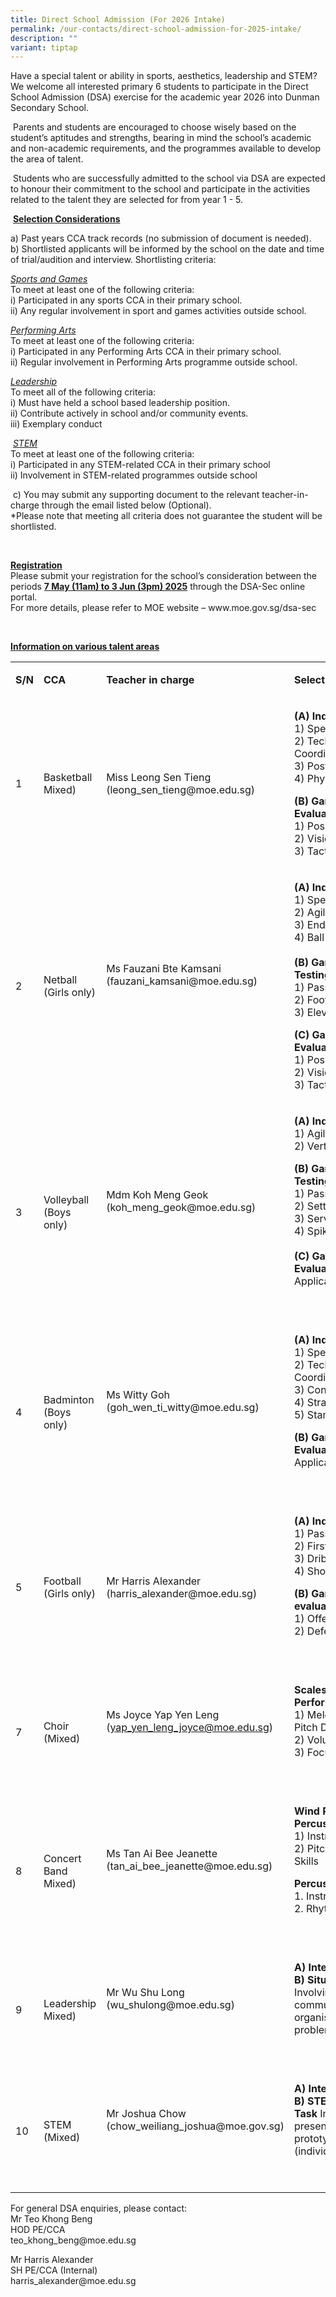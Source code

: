 ```yaml
---
title: Direct School Admission (For 2026 Intake)
permalink: /our-contacts/direct-school-admission-for-2025-intake/
description: ""
variant: tiptap
---
```

<p>Have a special talent or ability in sports, aesthetics, leadership and
STEM? We welcome all interested primary 6 students to participate in the
Direct School Admission (DSA) exercise for the academic year 2026 into
Dunman Secondary School.</p>
<p>&nbsp;Parents and students are encouraged to choose wisely based on the
student’s aptitudes and strengths, bearing in mind the school’s academic
and non-academic requirements, and the programmes available to develop
the area of talent.</p>
<p>&nbsp;Students who are successfully admitted to the school via DSA are
expected to honour their commitment to the school and participate in the
activities related to the talent they are selected for from year 1 - 5.</p>
<p>&nbsp;<strong><u>Selection Considerations</u></strong>
</p>
<p>a) Past years CCA track records (no submission of document is needed).
<br>b) Shortlisted applicants will be informed by the school on the date and
time of trial/audition and interview. Shortlisting criteria:&nbsp;&nbsp;&nbsp;&nbsp;&nbsp;&nbsp;&nbsp;&nbsp;</p>
<p><em><u>Sports and Games</u></em>
<br>To meet at least one of the following criteria:
<br>i) Participated in any sports CCA in their primary school.
<br>ii) Any regular involvement in sport and games activities outside school.</p>
<p><em><u>Performing Arts</u></em>
<br>To meet at least one of the following criteria:
<br>i) Participated in any Performing Arts CCA in their primary school.
<br>ii) Regular involvement in Performing Arts programme outside school.</p>
<p><em><u>Leadership</u></em>
<br>To meet all of the following criteria:
<br>i) Must have held a school based leadership position.
<br>ii) Contribute actively in school and/or community events.
<br>iii) Exemplary conduct</p>
<p>&nbsp;<em><u>STEM</u></em>
<br>To meet at least one of the following criteria:
<br>i) Participated in any STEM-related CCA in their primary school
<br>ii) Involvement in STEM-related programmes outside school</p>
<p>&nbsp;c) You may submit any supporting document to the relevant teacher-in-charge
through the email listed below (Optional).
<br>*Please note that meeting all criteria does not guarantee the student
will be shortlisted.</p>
<p>&nbsp;</p>
<p><strong><u>Registration</u></strong>
<br>Please submit your registration for the school’s consideration between
the periods <strong><u>7 May (11am) to 3 Jun (3pm) 2025</u></strong> through
the DSA-Sec online portal.
<br>For more details, please refer to MOE website – <a rel="noopener noreferrer nofollow" target="_blank">www.moe.gov.sg/dsa-sec</a>
</p>
<p>&nbsp;</p>
<p><strong><u>Information on various talent areas</u>&nbsp;</strong>
</p>
<table style="minWidth: 100px">
<colgroup>
<col>
<col>
<col>
<col>
</colgroup>
<tbody>
<tr>
<td rowspan="1" colspan="1">
<p><strong>S/N</strong>
</p>
</td>
<td rowspan="1" colspan="1">
<p><strong>CCA</strong>
</p>
</td>
<td rowspan="1" colspan="1">
<p><strong>Teacher in charge</strong>
</p>
</td>
<td rowspan="1" colspan="1">
<p><strong>Selection Criteria</strong>
</p>
</td>
</tr>
<tr>
<td rowspan="1" colspan="1">
<p>1</p>
</td>
<td rowspan="1" colspan="1">
<p>Basketball
<br>Mixed)</p>
</td>
<td rowspan="1" colspan="1">
<p>Miss Leong Sen Tieng
<br>(<a rel="noopener noreferrer nofollow" target="_blank">leong_sen_tieng@moe.edu.sg</a>)</p>
</td>
<td rowspan="1" colspan="1">
<p><strong>(A) Individual skills</strong>
<br>1) Speed
<br>2) Technique and Coordination
<br>3) Posture
<br>4) Physique</p>
<p><strong>(B) Game Play Evaluation</strong>
<br>1) Positioning
<br>2) Vision
<br>3) Tactical awareness</p>
</td>
</tr>
<tr>
<td rowspan="1" colspan="1">
<p>2</p>
</td>
<td rowspan="1" colspan="1">
<p>Netball
<br>(Girls only)</p>
</td>
<td rowspan="1" colspan="1">
<p>Ms Fauzani Bte Kamsani
<br>(<a rel="noopener noreferrer nofollow" target="_blank">fauzani_kamsani@moe.edu.sg</a>)</p>
<p>&nbsp;</p>
</td>
<td rowspan="1" colspan="1">
<p><strong>(A) Individual Skills</strong>
<br>1) Speed
<br>2) Agility and Balance
<br>3) Endurance
<br>4) Ball Control
<br>
<br><strong>(B) Game-Related Skills Testing</strong>
<br>1) Passing
<br>2) Footwork
<br>3) Elevation</p>
<p><strong>(C) Game Play Evaluation</strong>
<br>1) Positioning
<br>2) Vision
<br>3) Tactical awareness&nbsp;</p>
</td>
</tr>
<tr>
<td rowspan="1" colspan="1">
<p>3</p>
</td>
<td rowspan="1" colspan="1">
<p>Volleyball
<br>(Boys only)</p>
</td>
<td rowspan="1" colspan="1">
<p>Mdm Koh Meng Geok
<br>(<a rel="noopener noreferrer nofollow" target="_blank">koh_meng_geok@moe.edu.sg</a>)</p>
<p>&nbsp;</p>
</td>
<td rowspan="1" colspan="1">
<p><strong>(A) Individual Skills</strong>
<br>1) Agility
<br>2) Vertical Leap</p>
<p><strong>(B) Game Related Skills Testing</strong>
<br>1) Passing
<br>2) Setting
<br>3) Serving
<br>4) Spiking
<br>
<br><strong>(C) Game Play Evaluation</strong>
<br>Application of skills</p>
<p>&nbsp;</p>
</td>
</tr>
<tr>
<td rowspan="1" colspan="1">
<p>4</p>
</td>
<td rowspan="1" colspan="1">
<p>Badminton
<br>(Boys only)</p>
</td>
<td rowspan="1" colspan="1">
<p>Ms Witty Goh
<br>(<a rel="noopener noreferrer nofollow" target="_blank">goh_wen_ti_witty@moe.edu.sg</a>)</p>
<p>&nbsp;</p>
</td>
<td rowspan="1" colspan="1">
<p><strong>(A) Individual Skills</strong>
<br>1) Speed and Agility
<br>2) Technique and Coordination
<br>3) Control
<br>4) Strategic Play
<br>5) Stamina &amp; Power</p>
<p><strong>(B) Game Play Evaluation</strong>
<br>Application of skills</p>
<p>&nbsp;</p>
</td>
</tr>
<tr>
<td rowspan="1" colspan="1">
<p>5</p>
</td>
<td rowspan="1" colspan="1">
<p>Football
<br>(Girls only)</p>
</td>
<td rowspan="1" colspan="1">
<p>Mr Harris Alexander
<br>(<a rel="noopener noreferrer nofollow" target="_blank">harris_alexander@moe.edu.sg</a>)</p>
</td>
<td rowspan="1" colspan="1">
<p><strong>(A) Individual skills</strong>
<br>1) Passing
<br>2) First Touch
<br>3) Dribbling
<br>4) Shooting</p>
<p><strong>(B) Game-Play evaluation</strong>
<br>1) Offence Concepts
<br>2) Defence concepts</p>
<p>&nbsp;</p>
</td>
</tr>
<tr>
<td rowspan="1" colspan="1">
<p>7</p>
</td>
<td rowspan="1" colspan="1">
<p>Choir
<br>(Mixed)</p>
</td>
<td rowspan="1" colspan="1">
<p>Ms Joyce Yap Yen Leng
<br>(<a href="mailto:yap_yen_leng_joyce@moe.edusg" rel="noopener noreferrer nofollow" target="_blank">yap_yen_leng_joyce@moe.edu.sg</a>)</p>
<p>&nbsp;</p>
</td>
<td rowspan="1" colspan="1">
<p><strong>Scales and Performance of a song</strong>
<br>1) Melody, Pitch and Pitch Direction
<br>2) Volume
<br>3) Focus</p>
<p>&nbsp;</p>
</td>
</tr>
<tr>
<td rowspan="1" colspan="1">
<p>8</p>
</td>
<td rowspan="1" colspan="1">
<p>Concert Band
<br>Mixed)</p>
</td>
<td rowspan="1" colspan="1">
<p>Ms Tan Ai Bee Jeanette
<br>(<a rel="noopener noreferrer nofollow" target="_blank">tan_ai_bee_jeanette@moe.edu.sg</a>)</p>
<p>&nbsp;</p>
</td>
<td rowspan="1" colspan="1">
<p><strong>Wind Players &amp; Mallet Percussion</strong>
<br>1) Instrumental Skills
<br>2) Pitch and Rhythm Skills</p>
<p><strong>Percussion Players</strong>
<br>1. Instrumental Skills
<br>2. Rhythm Skills</p>
<p>&nbsp;</p>
</td>
</tr>
<tr>
<td rowspan="1" colspan="1">
<p>9</p>
</td>
<td rowspan="1" colspan="1">
<p>Leadership
<br>Mixed)</p>
</td>
<td rowspan="1" colspan="1">
<p>Mr Wu Shu Long
<br>(<a rel="noopener noreferrer nofollow" target="_blank">wu_shulong@moe.edu.sg</a>)</p>
<p>&nbsp;</p>
</td>
<td rowspan="1" colspan="1">
<p><strong>A) Interview</strong>
<br><strong>B) Situation Test</strong>
<br>Involving communication, organisational and problem-solving skills.</p>
<p>&nbsp;</p>
</td>
</tr>
<tr>
<td rowspan="1" colspan="1">
<p>10</p>
</td>
<td rowspan="1" colspan="1">
<p>STEM
<br>(Mixed)</p>
</td>
<td rowspan="1" colspan="1">
<p>Mr Joshua Chow
<br>(<a rel="noopener noreferrer nofollow" target="_blank">chow_weiliang_joshua@moe.gov.sg</a>)</p>
<p>&nbsp;</p>
</td>
<td rowspan="1" colspan="1">
<p><strong>A) Interview</strong>
<br><strong>B) STEM Performance Task</strong> Involving presentation of prototype
(individual/collaborative).</p>
<p>&nbsp;</p>
</td>
</tr>
</tbody>
</table>
<p></p>
<p>For general DSA enquiries, please contact:
<br>Mr Teo Khong Beng
<br>HOD PE/CCA
<br><a rel="noopener noreferrer nofollow" target="_blank">teo_khong_beng@moe.edu.sg</a>
</p>
<p></p>
<p>Mr Harris Alexander
<br>SH PE/CCA (Internal)
<br><a rel="noopener noreferrer nofollow" target="_blank">harris_alexander@moe.edu.sg</a>
</p>
<p></p>